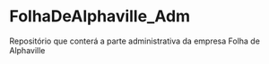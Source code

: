 # FolhaDeAlphaville_Adm
Repositório que conterá a parte administrativa da empresa Folha de Alphaville
